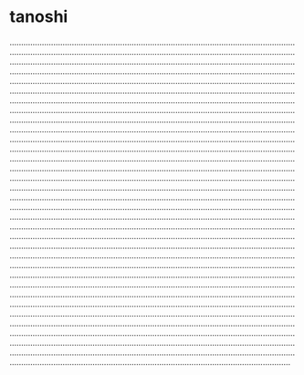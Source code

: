 # tanoshi

......................................................................................................................................................................................................................................................................................................................................................................................................................................................................................................................................................................................................................................................................................................................................................................................................................................................................................................................................................................................................................................................................................................................................................................................................................................................................................................................................................................................................................................................................................................................................................................................................................................................................................................................................................................................................................................................................................................................................................................................................................................................................................................................................................................................................................................................................................................................................................................................................................................................................................................................................................................................................................................................................................................................................................................................................................................................................................................................................................................................................................................................................................................................................................................................................................................................................................................................................................................................................................................................................................................................................................................................................................................................................................................................................................................................................................................................................................................................................................................................................................................................................................................................................................................................................................................................................................................................................................................................